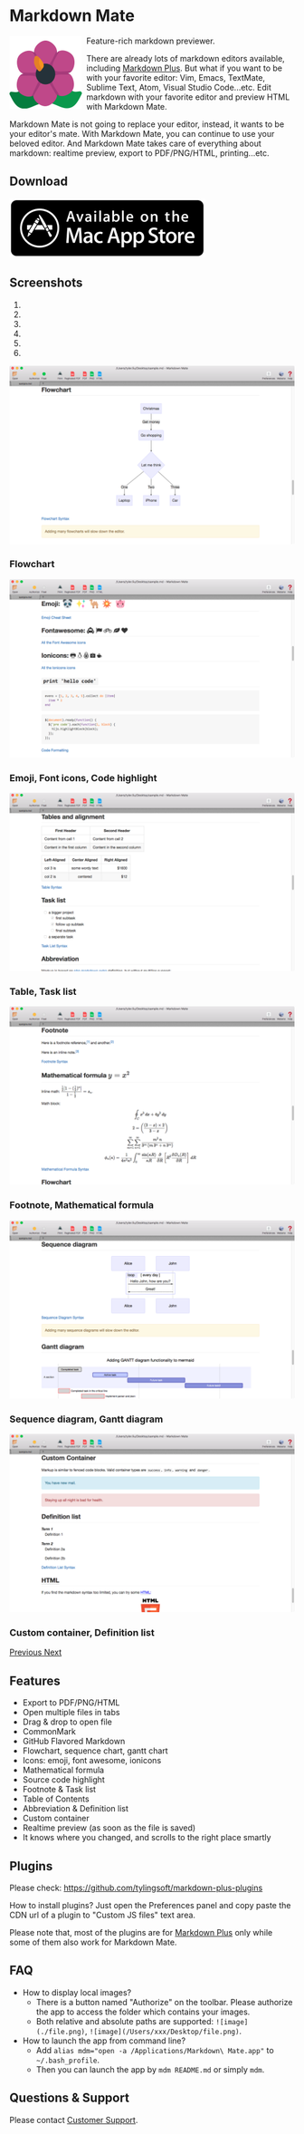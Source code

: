 # Markdown Mate

<img src="/img/mdm/icon.png" width="128" align="left" style="margin-right: 8px;"/>

Feature-rich markdown previewer.

There are already lots of markdown editors available, including [Markdown Plus](/markdown-plus/).
But what if you want to be with your favorite editor:
Vim, Emacs, TextMate, Sublime Text, Atom, Visual Studio Code...etc.
Edit markdown with your favorite editor and preview HTML with Markdown Mate.

Markdown Mate is not going to replace your editor, instead, it wants to be your editor's mate.
With Markdown Mate, you can continue to use your beloved editor.
And Markdown Mate takes care of everything about markdown:
realtime preview, export to PDF/PNG/HTML, printing...etc.


## Download

<a href="https://itunes.apple.com/us/app/markdown-mate/id1003284230?ls=1&mt=12" target="_blank">
  <img src="/img/macappstore.png"/>
</a>


## Screenshots

<div id="main-carousel" class="carousel slide" data-ride="carousel">
  <ol class="carousel-indicators">
    <li data-target="#main-carousel" data-slide-to="0" class="active"></li>
    <li data-target="#main-carousel" data-slide-to="1"></li>
    <li data-target="#main-carousel" data-slide-to="2"></li>
    <li data-target="#main-carousel" data-slide-to="3"></li>
    <li data-target="#main-carousel" data-slide-to="4"></li>
    <li data-target="#main-carousel" data-slide-to="5"></li>
  </ol>
  <div class="carousel-inner" role="listbox">
    <div class="item active">
      <img src="/img/mdm/0.png"/>
      <div class="carousel-caption">
        <h3>Flowchart</h3>
      </div>
    </div>
    <div class="item">
      <img src="/img/mdm/1.png"/>
      <div class="carousel-caption">
        <h3>Emoji, Font icons, Code highlight</h3>
      </div>
    </div>
    <div class="item">
      <img src="/img/mdm/2.png"/>
      <div class="carousel-caption">
        <h3>Table, Task list</h3>
      </div>
    </div>
    <div class="item">
      <img src="/img/mdm/3.png"/>
      <div class="carousel-caption">
        <h3>Footnote, Mathematical formula</h3>
      </div>
    </div>
    <div class="item">
      <img src="/img/mdm/4.png"/>
      <div class="carousel-caption">
        <h3>Sequence diagram, Gantt diagram</h3>
      </div>
    </div>
    <div class="item">
      <img src="/img/mdm/5.png"/>
      <div class="carousel-caption">
        <h3>Custom container, Definition list</h3>
      </div>
    </div>
  </div>
  <a class="left carousel-control" href="#main-carousel" role="button" data-slide="prev">
    <span class="glyphicon glyphicon-chevron-left"></span>
    <span class="sr-only">Previous</span>
  </a>
  <a class="right carousel-control" href="#main-carousel" role="button" data-slide="next">
    <span class="glyphicon glyphicon-chevron-right"></span>
    <span class="sr-only">Next</span>
  </a>
</div>


## Features

- Export to PDF/PNG/HTML
- Open multiple files in tabs
- Drag & drop to open file
- CommonMark
- GitHub Flavored Markdown
- Flowchart, sequence chart, gantt chart
- Icons: emoji, font awesome, ionicons
- Mathematical formula
- Source code highlight
- Footnote & Task list
- Table of Contents
- Abbreviation & Definition list
- Custom container
- Realtime preview (as soon as the file is saved)
- It knows where you changed, and scrolls to the right place smartly


## Plugins

Please check: https://github.com/tylingsoft/markdown-plus-plugins

How to install plugins? Just open the Preferences panel and copy paste the CDN url of a plugin to "Custom JS files" text area.

Please note that, most of the plugins are for [Markdown Plus](/markdown-plus/) only while some of them also work for Markdown Mate.


## FAQ

- How to display local images?
    - There is a button named "Authorize" on the toolbar. Please authorize the app to access the folder which contains your images.
    - Both relative and absolute paths are supported: `![image](./file.png)`, `![image](/Users/xxx/Desktop/file.png)`.
- How to launch the app from command line?
    - Add `alias mdm="open -a /Applications/Markdown\ Mate.app"` to `~/.bash_profile`.
    - Then you can launch the app by `mdm README.md` or simply `mdm`.


## Questions & Support

Please contact [Customer Support](/contact/).
